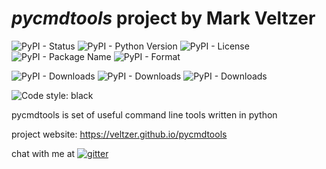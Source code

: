 
# *pycmdtools* project by Mark Veltzer

![PyPI - Status](https://img.shields.io/pypi/status/pycmdtools)
![PyPI - Python Version](https://img.shields.io/pypi/pyversions/pycmdtools)
![PyPI - License](https://img.shields.io/pypi/l/pycmdtools)
![PyPI - Package Name](https://img.shields.io/pypi/v/pycmdtools)
![PyPI - Format](https://img.shields.io/pypi/format/pycmdtools)

![PyPI - Downloads](https://img.shields.io/pypi/dd/pycmdtools)
![PyPI - Downloads](https://img.shields.io/pypi/dw/pycmdtools)
![PyPI - Downloads](https://img.shields.io/pypi/dm/pycmdtools)

![Code style: black](https://img.shields.io/badge/code%20style-black-000000.svg)


pycmdtools is set of useful command line tools written in python

project website: https://veltzer.github.io/pycmdtools

chat with me at [![gitter](https://badges.gitter.im/Join%20Chat.svg)](https://gitter.im/veltzer/mark.veltzer)


